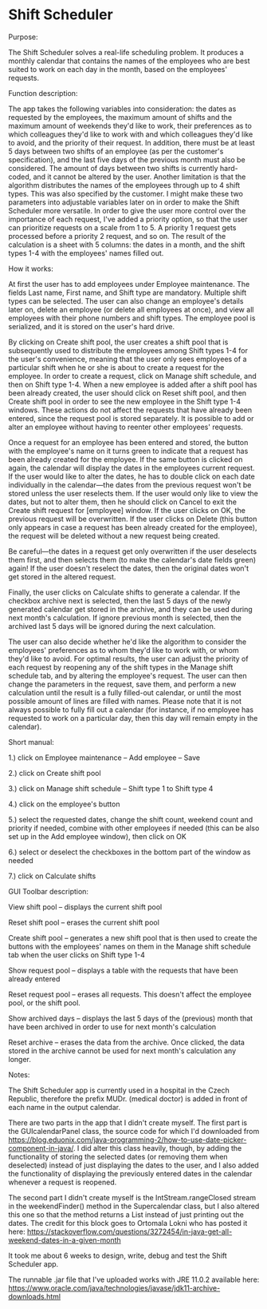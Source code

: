 # Shift Scheduler

Purpose:

The Shift Scheduler solves a real-life scheduling problem. It produces a monthly calendar that contains the names of the employees who are best suited to work on each day in the month, based on the employees' requests.

Function description:

The app takes the following variables into consideration: the dates as requested by the employees, the maximum amount of shifts and the maximum amount of weekends they'd like to work, their preferences as to which colleagues they'd like to work with and which colleagues they'd like to avoid, and the priority of their request. In addition, there must be at least 5 days between two shifts of an employee (as per the customer's specification), and the last five days of the previous month must also be considered. The amount of days between two shifts is currently hard-coded, and it cannot be altered by the user. Another limitation is that the algorithm distributes the names of the employees through up to 4 shift types. This was also specified by the customer. I might make these two parameters into adjustable variables later on in order to make the Shift Scheduler more versatile. In order to give the user more control over the importance of each request, I've added a priority option, so that the user can prioritize requests on a scale from 1 to 5. A priority 1 request gets processed before a priority 2 request, and so on. The result of the calculation is a sheet with 5 columns: the dates in a month, and the shift types 1-4 with the employees' names filled out. 

How it works:

At first the user has to add employees under Employee maintenance. The fields Last name, First name, and Shift type are mandatory. Multiple shift types can be selected. The user can also change an employee's details later on, delete an employee (or delete all employees at once), and view all employees with their phone numbers and shift types. The employee pool is serialized, and it is stored on the user's hard drive.

By clicking on Create shift pool, the user creates a shift pool that is subsequently used to distribute the employees among Shift types 1-4 for the user's convenience, meaning that the user only sees employees of a particular shift when he or she is about to create a request for the employee. In order to create a request, click on Manage shift schedule, and then on Shift type 1-4. When a new employee is added after a shift pool has been already created, the user should click on Reset shift pool, and then Create shift pool in order to see the new employee in the Shift type 1-4 windows. These actions do not affect the requests that have already been entered, since the request pool is stored separately. It is possible to add or alter an employee without having to reenter other employees' requests. 

Once a request for an employee has been entered and stored, the button with the employee's name on it turns green to indicate that a request has been already created for the employee. If the same button is clicked on again, the calendar will display the dates in the employees current request. If the user would like to alter the dates, he has to double click on each date individually in the calendar—the dates from the previous request won't be stored unless the user reselects them. If the user would only like to view the dates, but not to alter them, then he should click on Cancel to exit the Create shift request for [employee] window. If the user clicks on OK, the previous request will be overwritten. If the user clicks on Delete (this button only appears in case a request has been already created for the employee), the request will be deleted without a new request being created.

Be careful—the dates in a request get only overwritten if the user deselects them first, and then selects them (to make the calendar's date fields green) again! If the user doesn't reselect the dates, then the original dates won't get stored in the altered request.

Finally, the user clicks on Calculate shifts to generate a calendar. If the checkbox archive next is selected, then the last 5 days of the newly generated calendar get stored in the archive, and they can be used during next month's calculation. If ignore previous month is selected, then the archived last 5 days will be ignored during the next calculation. 

The user can also decide whether he'd like the algorithm to consider the employees' preferences as to whom they'd like to work with, or whom they'd like to avoid. For optimal results, the user can adjust the priority of each request by reopening any of the shift types in the Manage shift schedule tab, and by altering the employee's request. The user can then change the parameters in the request, save them, and perform a new calculation until the result is a fully filled-out calendar, or until the most possible amount of lines are filled with names. Please note that it is not always possible to fully fill out a calendar (for instance, if no employee has requested to work on a particular day, then this day will remain empty in the calendar).

Short manual:

1.) click on Employee maintenance – Add employee – Save

2.) click on Create shift pool

3.) click on Manage shift schedule – Shift type 1 to Shift type 4

4.) click on the employee's button

5.) select the requested dates, change the shift count, weekend count and priority if needed, combine with other employees if needed (this can be also set up in the Add employee window), then click on OK

6.) select or deselect the checkboxes in the bottom part of the window as needed

7.) click on Calculate shifts


GUI Toolbar description:

View shift pool – displays the current shift pool

Reset shift pool – erases the current shift pool

Create shift pool – generates a new shift pool that is then used to create the buttons with the employees' names on them in the Manage shift schedule tab when the user clicks on Shift type 1-4

Show request pool – displays a table with the requests that have been already entered

Reset request pool – erases all requests. This doesn't affect the employee pool, or the shift pool.

Show archived days – displays the last 5 days of the (previous) month that have been archived in order to use for next month's calculation

Reset archive – erases the data from the archive. Once clicked, the data stored in the archive cannot be used for next month's calculation any longer.

Notes:

The Shift Scheduler app is currently used in a hospital in the Czech Republic, therefore the prefix MUDr. (medical doctor) is added in front of each name in the output calendar.

There are two parts in the app that I didn't create myself. The first part is the GUIcalendarPanel class, the source code for which I'd downloaded from https://blog.eduonix.com/java-programming-2/how-to-use-date-picker-component-in-java/.  I did alter this class heavily, though, by adding the functionality of storing the selected dates (or removing them when deselected) instead of just displaying the dates to the user, and I also added the functionality of displaying the previously entered dates in the calendar whenever a request is reopened. 

The second part I didn't create myself is the IntStream.rangeClosed stream in the weekendFinder() method in the Supercalendar class, but I also altered this one so that the method returns a List<Integer> instead of just printing out the dates. The credit for this block goes to Ortomala Lokni who has posted it here: https://stackoverflow.com/questions/3272454/in-java-get-all-weekend-dates-in-a-given-month


It took me about 6 weeks to design, write, debug and test the Shift Scheduler app.

The runnable .jar file that I've uploaded works with JRE 11.0.2 available here: https://www.oracle.com/java/technologies/javase/jdk11-archive-downloads.html
